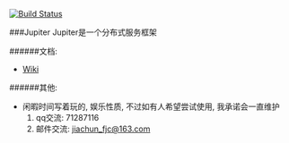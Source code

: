 [![Build Status](https://travis-ci.org/fengjiachun/Jupiter.svg?branch=master)](https://travis-ci.org/fengjiachun/Jupiter)

###Jupiter
    Jupiter是一个分布式服务框架

######文档:
- [Wiki](https://github.com/fengjiachun/Jupiter/wiki)

######其他:
- 闲暇时间写着玩的, 娱乐性质, 不过如有人希望尝试使用, 我承诺会一直维护
     1. qq交流: 71287116
     2. 邮件交流: jiachun_fjc@163.com


